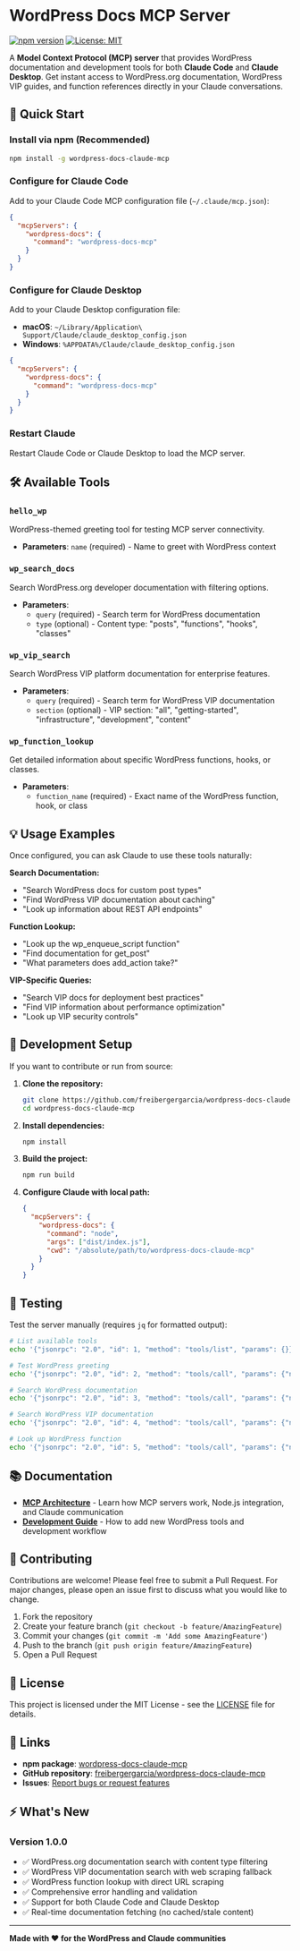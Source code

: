 # WordPress Docs MCP Server

[![npm version](https://badge.fury.io/js/wordpress-docs-claude-mcp.svg)](https://www.npmjs.com/package/wordpress-docs-claude-mcp)
[![License: MIT](https://img.shields.io/badge/License-MIT-yellow.svg)](https://opensource.org/licenses/MIT)

A **Model Context Protocol (MCP) server** that provides WordPress documentation and development tools for both **Claude Code** and **Claude Desktop**. Get instant access to WordPress.org documentation, WordPress VIP guides, and function references directly in your Claude conversations.

## 🚀 Quick Start

### Install via npm (Recommended)

```bash
npm install -g wordpress-docs-claude-mcp
```

### Configure for Claude Code

Add to your Claude Code MCP configuration file (`~/.claude/mcp.json`):

```json
{
  "mcpServers": {
    "wordpress-docs": {
      "command": "wordpress-docs-mcp"
    }
  }
}
```

### Configure for Claude Desktop

Add to your Claude Desktop configuration file:
- **macOS**: `~/Library/Application\ Support/Claude/claude_desktop_config.json`
- **Windows**: `%APPDATA%/Claude/claude_desktop_config.json`

```json
{
  "mcpServers": {
    "wordpress-docs": {
      "command": "wordpress-docs-mcp"
    }
  }
}
```

### Restart Claude

Restart Claude Code or Claude Desktop to load the MCP server.

## 🛠️ Available Tools

### `hello_wp`
WordPress-themed greeting tool for testing MCP server connectivity.
- **Parameters**: `name` (required) - Name to greet with WordPress context

### `wp_search_docs`
Search WordPress.org developer documentation with filtering options.
- **Parameters**: 
  - `query` (required) - Search term for WordPress documentation
  - `type` (optional) - Content type: "posts", "functions", "hooks", "classes"

### `wp_vip_search`
Search WordPress VIP platform documentation for enterprise features.
- **Parameters**: 
  - `query` (required) - Search term for WordPress VIP documentation  
  - `section` (optional) - VIP section: "all", "getting-started", "infrastructure", "development", "content"

### `wp_function_lookup`
Get detailed information about specific WordPress functions, hooks, or classes.
- **Parameters**: 
  - `function_name` (required) - Exact name of the WordPress function, hook, or class

## 💡 Usage Examples

Once configured, you can ask Claude to use these tools naturally:

**Search Documentation:**
- "Search WordPress docs for custom post types"
- "Find WordPress VIP documentation about caching"
- "Look up information about REST API endpoints"

**Function Lookup:**
- "Look up the wp_enqueue_script function"
- "Find documentation for get_post"
- "What parameters does add_action take?"

**VIP-Specific Queries:**
- "Search VIP docs for deployment best practices"
- "Find VIP information about performance optimization"
- "Look up VIP security controls"

## 🔧 Development Setup

If you want to contribute or run from source:

1. **Clone the repository:**
   ```bash
   git clone https://github.com/freibergergarcia/wordpress-docs-claude-mcp.git
   cd wordpress-docs-claude-mcp
   ```

2. **Install dependencies:**
   ```bash
   npm install
   ```

3. **Build the project:**
   ```bash
   npm run build
   ```

4. **Configure Claude with local path:**
   ```json
   {
     "mcpServers": {
       "wordpress-docs": {
         "command": "node",
         "args": ["dist/index.js"],
         "cwd": "/absolute/path/to/wordpress-docs-claude-mcp"
       }
     }
   }
   ```

## 🧪 Testing

Test the server manually (requires `jq` for formatted output):

```bash
# List available tools
echo '{"jsonrpc": "2.0", "id": 1, "method": "tools/list", "params": {}}' | wordpress-docs-mcp | jq

# Test WordPress greeting
echo '{"jsonrpc": "2.0", "id": 2, "method": "tools/call", "params": {"name": "hello_wp", "arguments": {"name": "Developer"}}}' | wordpress-docs-mcp | jq

# Search WordPress documentation
echo '{"jsonrpc": "2.0", "id": 3, "method": "tools/call", "params": {"name": "wp_search_docs", "arguments": {"query": "REST API", "type": "posts"}}}' | wordpress-docs-mcp | jq

# Search WordPress VIP documentation
echo '{"jsonrpc": "2.0", "id": 4, "method": "tools/call", "params": {"name": "wp_vip_search", "arguments": {"query": "deployment"}}}' | wordpress-docs-mcp | jq

# Look up WordPress function
echo '{"jsonrpc": "2.0", "id": 5, "method": "tools/call", "params": {"name": "wp_function_lookup", "arguments": {"function_name": "get_post"}}}' | wordpress-docs-mcp | jq
```

## 📚 Documentation

- **[MCP Architecture](./docs/mcp-architecture.md)** - Learn how MCP servers work, Node.js integration, and Claude communication
- **[Development Guide](./docs/development-guide.md)** - How to add new WordPress tools and development workflow

## 🤝 Contributing

Contributions are welcome! Please feel free to submit a Pull Request. For major changes, please open an issue first to discuss what you would like to change.

1. Fork the repository
2. Create your feature branch (`git checkout -b feature/AmazingFeature`)
3. Commit your changes (`git commit -m 'Add some AmazingFeature'`)
4. Push to the branch (`git push origin feature/AmazingFeature`)
5. Open a Pull Request

## 📝 License

This project is licensed under the MIT License - see the [LICENSE](LICENSE) file for details.

## 🔗 Links

- **npm package**: [wordpress-docs-claude-mcp](https://www.npmjs.com/package/wordpress-docs-claude-mcp)
- **GitHub repository**: [freibergergarcia/wordpress-docs-claude-mcp](https://github.com/freibergergarcia/wordpress-docs-claude-mcp)
- **Issues**: [Report bugs or request features](https://github.com/freibergergarcia/wordpress-docs-claude-mcp/issues)

## ⚡ What's New

### Version 1.0.0
- ✅ WordPress.org documentation search with content type filtering
- ✅ WordPress VIP documentation search with web scraping fallback
- ✅ WordPress function lookup with direct URL scraping
- ✅ Comprehensive error handling and validation
- ✅ Support for both Claude Code and Claude Desktop
- ✅ Real-time documentation fetching (no cached/stale content)

---

**Made with ❤️ for the WordPress and Claude communities**